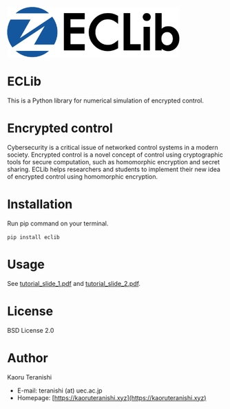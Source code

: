 <img src="https://github.com/KaoruTeranishi/EncryptedControl/blob/master/logo.png?raw=true" align="center" width="400" alt="header pic"/>

# ECLib

This is a Python library for numerical simulation of encrypted control.

# Encrypted control

Cybersecurity is a critical issue of networked control systems in a modern society.
Encrypted control is a novel concept of control using cryptographic tools for secure computation, such as homomorphic encryption and secret sharing.
ECLib helps researchers and students to implement their new idea of encrypted control using homomorphic encryption.

# Installation

Run pip command on your terminal.

`pip install eclib`

# Usage

See [tutorial_slide_1.pdf](https://github.com/KaoruTeranishi/EncryptedControl/blob/master/doc/tutorial_slide_1.pdf) and [tutorial_slide_2.pdf](https://github.com/KaoruTeranishi/EncryptedControl/blob/master/doc/tutorial_slide_2.pdf).

# License

BSD License 2.0

# Author

Kaoru Teranishi
- E-mail: teranishi (at) uec.ac.jp
- Homepage: [https://kaoruteranishi.xyz](https://kaoruteranishi.xyz)
